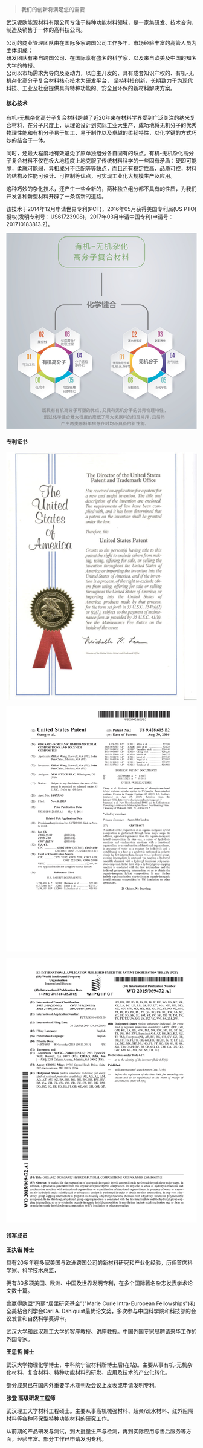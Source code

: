 > 我们的创新将满足您的需要

武汉铌欧能源材料有限公司专注于特种功能材料领域，是一家集研发、技术咨询、制造及销售于一体的高科技公司。

公司的商业管理团队由在国际多家跨国公司工作多年、市场经验丰富的高管人员为主体组成；  
研发团队有来自跨国公司、在国际享有盛名的科学家，以及来自欧美及中国的知名大学的教授。  
公司以市场需求为导向及驱动力，以自主开发的、具有成套知识产权的、有机-无机杂化高分子复合材料核心技术为研发平台，
坚持科技创新，长期致力于为现代科技、工业及社会提供具有特种功能的、安全且环保的新材料解决方案。

#### 核心技术

有机-无机杂化高分子复合材料跨越了近20年来在材料学界受到广泛关注的纳米复合材料，在分子尺度上，从理论设计到实际工业大生产，成功地将无机分子的优秀物理性能和有机分子易于加工、易于制作以及卓越的柔韧特性，以化学键的方式巧妙的结合于一体。

同时，还最大程度地有效避免了原单独组分各自固有的缺点。有机-无机杂化高分子复合材料不仅在极大地程度上地克服了传统材料科学的一些固有矛盾：硬即可能脆，柔就可能弱，异相成分不匹配等等缺点，而且还有稳定性高，品质可控，材料的结构及性能可设计、可控制等优点，可实现工业化大规模生产及应用。

这种巧妙的杂化技术，还产生一些全新的，两种独立组分都不具有的性质，为我们开发各种新型材料开辟了一条崭新的道路。

该技术于2014年12月申请世界专利(PCT)，2016年05月获得美国专利局(US PTO)授权(发明专利号：US61723908)，2017年03月申请中国专利(申请号：201710183813.2)。

![CORE TECHNOLOGY](/img/assets/technology.png)

#### 专利证书

![PATENT-01](/img/assets/patent-01.png)

![PATENT-02](/img/assets/patent-02.png)

![PATENT-03](/img/assets/patent-03.png)

#### 领军成员

**王执锴 博士**

具有20多年在多家美国与欧洲跨国公司的新材料研究和产业化经验，历任首席科学家、科学技术总监，

拥有30多项美国、欧洲、中国及世界发明专利，在多个国际著名杂志发表学术论文数十篇。

曾赢得欧盟“玛丽\*居里研究基金”("Marie Curie Intra-European Fellowships")和全美粘合剂学会Carl A. Dahlquist最优论文奖，多次参与中国科学院和科技部的会议发言和自然科学奖评审。

武汉大学和武汉理工大学的客座教授、讲座教授。中国外国专家局聘请来华工作的外国专家。

**王思哲 博士**

武汉大学物理化学博士，中科院宁波材料所博士后(在站)。主要从事有机-无机杂化材料、复合材料、特种功能材料的研发、应用及技术的产业化转化。

部分成果已在国内外重要学术期刊及会议上发表或申请发明专利。

**张登 高级研发工程师**

武汉理工大学材料工程硕士。主要从事高机械强材料、超亲/疏水材料、红外阻隔材料等各种环保型特种功能材料的研究工作。

从前期的产品研发与测试，到大批量生产与检测，再到实际应用与售后服务等方面，经验丰富。部分工作已申请发明专利。
